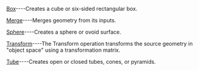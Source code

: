 
[Box]()----Creates a cube or six-sided rectangular box.

[Merge]()----Merges geometry from its inputs.

[Sphere]()----Creates a sphere or ovoid surface.

[Transform]()----The Transform operation transforms the source geometry in "object space" using a transformation matrix.

[Tube]()----Creates open or closed tubes, cones, or pyramids.

